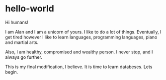 # hello-world

Hi humans!

I am Alan and I am a unicorn of yours. I like to do a lot of things. 
Eventually, I get tired however I like to learn languages, programming languages, piano and martial arts. 

Also, I am healthy, compromised and wealthy person. I never stop, and I always go further. 

This is my final modification, I believe. It is time to learn databeses. Lets begin. 

